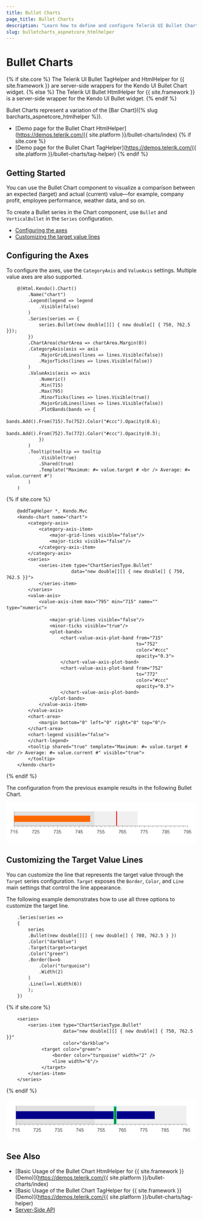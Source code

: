 ```yaml
---
title: Bullet Charts
page_title: Bullet Charts
description: "Learn how to define and configure Telerik UI Bullet Charts."
slug: bulletcharts_aspnetcore_htmlhelper
---
```


# Bullet Charts

{% if site.core %}
The Telerik UI Bullet TagHelper and HtmlHelper for {{ site.framework }} are server-side wrappers for the Kendo UI Bullet Chart widget.
{% else %}
The Telerik UI Bullet HtmlHelper for {{ site.framework }} is a server-side wrapper for the Kendo UI Bullet widget.
{% endif %}

Bullet Charts represent a variation of the [Bar Chart]({% slug barcharts_aspnetcore_htmlhelper %}).

* [Demo page for the Bullet Chart HtmlHelper](https://demos.telerik.com/{{ site.platform }}/bullet-charts/index)
{% if site.core %}
* [Demo page for the Bullet Chart TagHelper](https://demos.telerik.com/{{ site.platform }}/bullet-charts/tag-helper)
{% endif %}

## Getting Started

You can use the Bullet Chart component to visualize a comparison between an expected (target) and actual (current) value&mdash;for example, company profit, employee performance, weather data, and so on.

To create a Bullet series in the Chart component, use `Bullet` and `VerticalBullet` in the `Series` configuration.

* [Configuring the axes](#configuring-the-axes)
* [Customizing the target value lines](#customizing-the-target-value-lines)

## Configuring the Axes

To configure the axes, use the `CategoryAxis` and `ValueAxis` settings. Multiple value axes are also supported.

```HtmlHelper
    @(Html.Kendo().Chart()
        .Name("chart")
        .Legend(legend => legend
            .Visible(false)
        )
        .Series(series => {
            series.Bullet(new double[][] { new double[] { 750, 762.5 }});
        })
        .ChartArea(chartArea => chartArea.Margin(0))
        .CategoryAxis(axis => axis
            .MajorGridLines(lines => lines.Visible(false))
            .MajorTicks(lines => lines.Visible(false))
        )
        .ValueAxis(axis => axis
            .Numeric()
            .Min(715)
            .Max(795)
            .MinorTicks(lines => lines.Visible(true))
            .MajorGridLines(lines => lines.Visible(false))
            .PlotBands(bands => {
                bands.Add().From(715).To(752).Color("#ccc").Opacity(0.6);
                bands.Add().From(752).To(772).Color("#ccc").Opacity(0.3);
            })
        )
        .Tooltip(tooltip => tooltip
            .Visible(true)
            .Shared(true)
            .Template("Maximum: #= value.target # <br /> Average: #= value.current #")
        )
    )
```
{% if site.core %}
```TagHelper
    @addTagHelper *, Kendo.Mvc
    <kendo-chart name="chart">
        <category-axis>
            <category-axis-item>
                <major-grid-lines visible="false"/>
                <major-ticks visible="false"/>
            </category-axis-item>
        </category-axis>
        <series>
            <series-item type="ChartSeriesType.Bullet"
                        data="new double[][] { new double[] { 750, 762.5 }}">
            </series-item>
        </series>
        <value-axis>
            <value-axis-item max="795" min="715" name="" type="numeric">

                <major-grid-lines visible="false"/>
                <minor-ticks visible="true"/>
                <plot-bands>
                    <chart-value-axis-plot-band from="715"
                                                to="752"
                                                color="#ccc"
                                                opacity="0.3">
                    </chart-value-axis-plot-band>
                    <chart-value-axis-plot-band from="752"
                                                to="772"
                                                color="#ccc"
                                                opacity="0.3">
                    </chart-value-axis-plot-band>
                </plot-bands>
            </value-axis-item>
        </value-axis>
        <chart-area>
            <margin bottom="0" left="0" right="0" top="0"/>
        </chart-area>
        <chart-legend visible="false">
        </chart-legend>
        <tooltip shared="true" template="Maximum: #= value.target # <br /> Average: #= value.current #" visible="true">
        </tooltip>
    </kendo-chart>
```
{% endif %}

The configuration from the previous example results in the following Bullet Chart.

![A sample Bullet Chart](images/chart-bullet.png)

## Customizing the Target Value Lines

You can customize the line that represents the target value through the `Target` series configuration. `Target` exposes the `Border`, `Color`, and `Line` main settings that control the line appearance.

The following example demonstrates how to use all three options to customize the target line.

```HtmlHelper
    .Series(series =>
    {
        series
        .Bullet(new double[][] { new double[] { 780, 762.5 } })
        .Color("darkblue")
        .Target(target=>target
        .Color("green")
        .Border(b=>b
            .Color("turquoise")
            .Width(2)
        )
        .Line(l=>l.Width(6))
        );
    })
```
{% if site.core %}
```TagHelper
	<series>
	 	<series-item type="ChartSeriesType.Bullet"
					 data="new double[][] { new double[] { 750, 762.5 }}"
					 color="darkblue">
			 <target color="green">
				 <border color="turquoise" width="2" />
				 <line width="6"/>
			 </target>
	 	</series-item>
	</series>
```
{% endif %}

![A Bullet Chart with custom target line](images/chart-bullet-target.png)

## See Also

* [Basic Usage of the Bullet Chart HtmlHelper for {{ site.framework }} (Demo)](https://demos.telerik.com/{{ site.platform }}/bullet-charts/index)
* [Basic Usage of the Bullet Chart TagHelper for {{ site.framework }} (Demo)](https://demos.telerik.com/{{ site.platform }}/bullet-charts/tag-helper)
* [Server-Side API](/api/chart)
